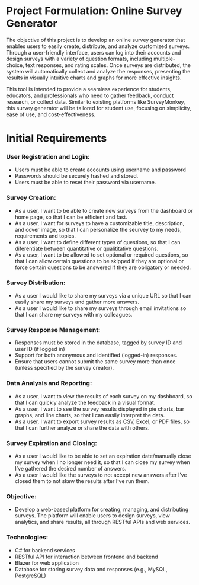 # Project Formulation: Online Survey Generator

The objective of this project is to develop an online survey generator that enables users to easily create, distribute, and analyze customized surveys. Through a user-friendly interface, users can log into their accounts and design surveys with a variety of question formats, including multiple-choice, text responses, and rating scales. Once surveys are distributed, the system will automatically collect and analyze the responses, presenting the results in visually intuitive charts and graphs for more effective insights.

This tool is intended to provide a seamless experience for students, educators, and professionals who need to gather feedback, conduct research, or collect data. Similar to existing platforms like SurveyMonkey, this survey generator will be tailored for student use, focusing on simplicity, ease of use, and cost-effectiveness.

# Initial Requirements

### User Registration and Login:
* Users must be able to create accounts using username and password
* Passwords should be securely hashed and stored.
* Users must be able to reset their password via username.

### Survey Creation:
* As a user, I want to be able to create new surveys from the dashboard or home page, so that I can be efficient and fast.
* As a user, I want for surveys to have a customizable title, description, and cover image, so that I can personalize the seurvey to my needs, requirements and topics.
* As a user, I want to define different types of questions, so that I can diferentiate between quantitative or qualititative questions.
* As a user, I want to be allowed to set optional or required questions, so that I can allow certain questions to be skipped if they are optional or force certain questions to be answered if they are obligatory or needed.

### Survey Distribution:
* As a user I would like to share my surveys via a unique URL so that I can easily share my surveys and gather more answers.
* As a user I would like to share my surveys through email invitations so that I can share my surveys with my colleagues.
  
### Survey Response Management:
* Responses must be stored in the database, tagged by survey ID and user ID (if logged in)
* Support for both anonymous and identified (logged-in) responses.
* Ensure that users cannot submit the same survey more than once (unless specified by the survey creator).

### Data Analysis and Reporting:
* As a user, I want to view the results of each survey on my dashboard, so that I can quickly analyze the feedback in a visual format.
* As a user, I want to see the survey results displayed in pie charts, bar graphs, and line charts, so that I can easily interpret the data.
* As a user, I want to export survey results as CSV, Excel, or PDF files, so that I can further analyze or share the data with others.

### Survey Expiration and Closing:
* As a user I would like to be able to set an expiration date/manually close my survey when I no longer need it, so that I can close my survey when I’ve gathered the desired number of answers.
* As a user I would like the surveys to not accept new answers after I’ve closed them to not skew the results after I’ve run them.

### Objective:
* Develop a web-based platform for creating, managing, and distributing surveys. The platform will enable users to design surveys, view analytics, and share results, all through RESTful APIs and web services.

### Technologies:
* C# for backend services
* RESTful API for interaction between frontend and backend
* Blazer for web application
* Database for storing survey data and responses (e.g., MySQL, PostgreSQL)

